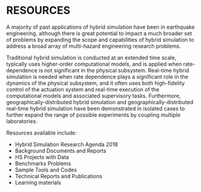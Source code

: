 # RESOURCES
A majority of past applications of hybrid simulation have been in earthquake engineering, although there is great potential to impact a much broader set of problems by expanding the scope and capabilities of hybrid simulation to address a broad array of multi-hazard engineering research problems.

Traditional hybrid simulation is conducted at an extended time scale, typically uses higher-order computational models, and is applied when rate-dependence is not significant in the physical subsystem. Real-time hybrid simulation is needed when rate dependence plays a significant role in the dynamics of the physical subsystem, and it often uses both high-fidelity control of the actuation system and real-time execution of the computational models and associated supervisory tasks. Furthermore, geographically-distributed hybrid simulation and geographically-distributed real-time hybrid simulation have been demonstrated in isolated cases to further expand the range of possible experiments by coupling multiple laboratories.

Resources available include:

* Hybrid Simulation Research Agenda  2018
* Background Documents and Reports
* HS Projects with Data
* Benchmarks Problems
* Sample Tools and Codes
* Technical Reports and Publications
* Learning materials
